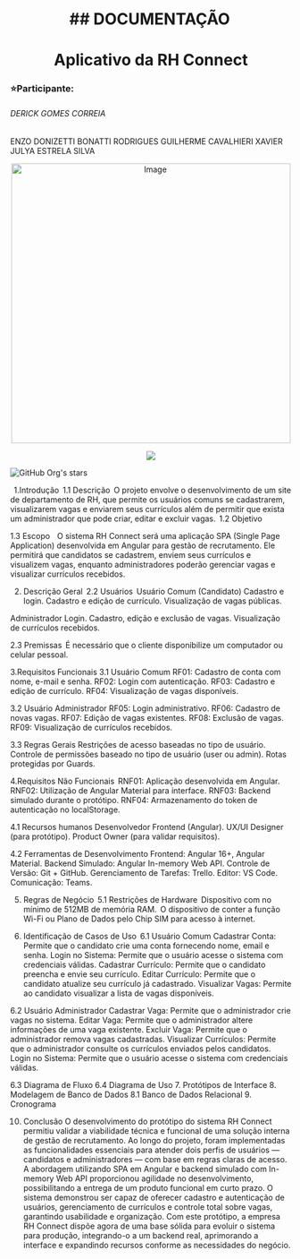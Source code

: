 <h1 align="center"> ## DOCUMENTAÇÃO   </h1>
<h1 align="center"> Aplicativo da RH Connect </h1>

### ⭐Participante:  
<h6>DERICK GOMES CORREIA </h6>
ENZO DONIZETTI BONATTI RODRIGUES 
GUILHERME CAVALHIERI XAVIER 
JULYA ESTRELA SILVA 

<p align="center">
<img width="500" height="500" alt="Image" src="https://github.com/user-attachments/assets/814b894a-d9b2-46cb-be80-b03cc9b63840" />
</p>
<p align="center">
<img loading="lazy" src="http://img.shields.io/static/v1?label=STATUS&message=EM%20DESENVOLVIMENTO&color=GREEN&style=for-the-badge"/>
</p>

![GitHub Org's stars](https://img.shields.io/github/stars/camilafernanda?style=social)

  1.Introdução  
1.1 Descrição  
O projeto envolve o desenvolvimento de um site de departamento de RH, que permite os usuários comuns se cadastrarem, visualizarem vagas e enviarem seus currículos além de permitir que exista um administrador que pode criar, editar e excluir vagas.  
1.2 Objetivo  

1.3 Escopo  
  O sistema RH Connect será uma aplicação SPA (Single Page Application) desenvolvida em Angular para gestão de recrutamento. Ele permitirá que candidatos se cadastrem, enviem seus currículos e visualizem vagas, enquanto administradores poderão gerenciar vagas e visualizar currículos recebidos. 

2. Descrição Geral  
2.2 Usuários  
Usuário Comum (Candidato) 
Cadastro e login. 
Cadastro e edição de currículo. 
Visualização de vagas públicas. 

Administrador 
Login. 
Cadastro, edição e exclusão de vagas. 
Visualização de currículos recebidos. 

2.3 Premissas  
É necessário que o cliente disponibilize um computador ou celular pessoal.  

3.Requisitos Funcionais 
3.1 Usuário Comum 
RF01: Cadastro de conta com nome, e-mail e senha. 
RF02: Login com autenticação. 
RF03: Cadastro e edição de currículo. 
RF04: Visualização de vagas disponíveis. 

3.2 Usuário Administrador 
RF05: Login administrativo. 
RF06: Cadastro de novas vagas. 
RF07: Edição de vagas existentes. 
RF08: Exclusão de vagas. 
RF09: Visualização de currículos recebidos. 

3.3 Regras Gerais 
Restrições de acesso baseadas no tipo de usuário. 
Controle de permissões baseado no tipo de usuário (user ou admin). 
Rotas protegidas por Guards. 

4.Requisitos Não Funcionais  
RNF01: Aplicação desenvolvida em Angular. 
RNF02: Utilização de Angular Material para interface. 
RNF03: Backend simulado durante o protótipo. 
RNF04: Armazenamento do token de autenticação no localStorage. 

4.1 Recursos humanos 
Desenvolvedor Frontend (Angular). 
UX/UI Designer (para protótipo). 
Product Owner (para validar requisitos). 

4.2 Ferramentas de Desenvolvimento 
Frontend: Angular 16+, Angular Material. 
Backend Simulado: Angular In-memory Web API. 
Controle de Versão: Git + GitHub. 
Gerenciamento de Tarefas: Trello. 
Editor: VS Code. 
Comunicação: Teams. 

5. Regras de Negócio  
5.1 Restrições de Hardware  
Dispositivo com no mínimo de 512MB de memória RAM.  
O dispositivo de conter a função Wi-Fi ou Plano de Dados pelo Chip SIM para acesso à internet.  

6. Identificação de Casos de Uso  
6.1 Usuário Comum 
Cadastrar Conta: Permite que o candidato crie uma conta fornecendo nome, email e senha. 
Login no Sistema: Permite que o usuário acesse o sistema com credenciais válidas. 
Cadastrar Currículo: Permite que o candidato preencha e envie seu currículo. 
Editar Currículo: Permite que o candidato atualize seu currículo já cadastrado. 
Visualizar Vagas: Permite ao candidato visualizar a lista de vagas disponíveis. 

6.2 Usuário Administrador 
Cadastrar Vaga: Permite que o administrador crie vagas no sistema. 
Editar Vaga: Permite que o administrador altere informações de uma vaga existente. 
Excluir Vaga: Permite que o administrador remova vagas cadastradas. 
Visualizar Currículos: Permite que o administrador consulte os currículos enviados pelos candidatos. 
Login no Sistema: Permite que o usuário acesse o sistema com credenciais válidas. 

6.3 Diagrama de Fluxo 
6.4 Diagrama de Uso 
7. Protótipos de Interface 
8. Modelagem de Banco de Dados 
8.1 Banco de Dados Relacional 
9. Cronograma 

10. Conclusão 
O desenvolvimento do protótipo do sistema RH Connect permitiu validar a viabilidade técnica e funcional de uma solução interna de gestão de recrutamento. 
 Ao longo do projeto, foram implementadas as funcionalidades essenciais para atender dois perfis de usuários — candidatos e administradores — com base em regras claras de acesso. 
A abordagem utilizando SPA em Angular e backend simulado com In-memory Web API proporcionou agilidade no desenvolvimento, possibilitando a entrega de um produto funcional em curto prazo. 
 O sistema demonstrou ser capaz de oferecer cadastro e autenticação de usuários, gerenciamento de currículos e controle total sobre vagas, garantindo usabilidade e organização. 
Com este protótipo, a empresa RH Connect dispõe agora de uma base sólida para evoluir o sistema para produção, integrando-o a um backend real, aprimorando a interface e expandindo recursos conforme as necessidades do negócio. 

